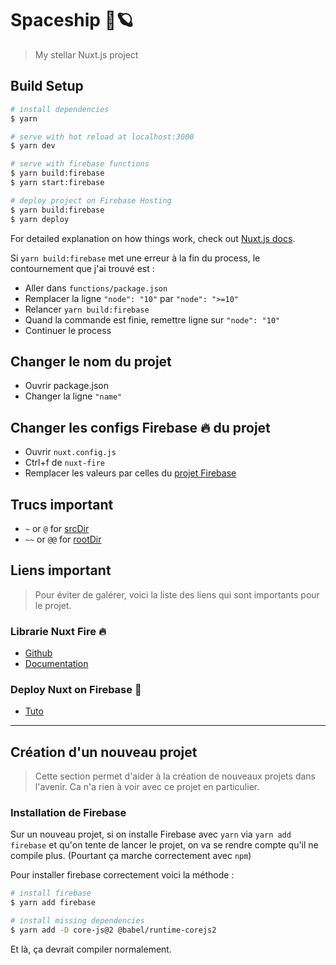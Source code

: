 # Spaceship 🚀🪐

> My stellar Nuxt.js project

## Build Setup

``` bash
# install dependencies
$ yarn

# serve with hot reload at localhost:3000
$ yarn dev

# serve with firebase functions
$ yarn build:firebase
$ yarn start:firebase

# deploy project on Firebase Hosting
$ yarn build:firebase
$ yarn deploy

```

For detailed explanation on how things work, check out [Nuxt.js docs](https://nuxtjs.org).

Si `yarn build:firebase` met une erreur à la fin du process, le contournement que j'ai trouvé est :

- Aller dans `functions/package.json`
- Remplacer la ligne `"node": "10"` par `"node": ">=10"`
- Relancer `yarn build:firebase`
- Quand la commande est finie, remettre ligne sur `"node": "10"`
- Continuer le process

## Changer le nom du projet

- Ouvrir package.json
- Changer la ligne `"name"`

## Changer les configs Firebase 🔥 du projet

- Ouvrir `nuxt.config.js`
- Ctrl+f de `nuxt-fire`
- Remplacer les valeurs par celles du [projet Firebase](https://firebase.google.com/docs/web/setup)

## Trucs important

- `~` or `@` for [srcDir](https://nuxtjs.org/api/configuration-srcdir)
- `~~` or `@@` for [rootDir](https://nuxtjs.org/api/configuration-rootdir)

## Liens important

> Pour éviter de galérer, voici la liste des liens qui sont importants pour le projet.

### Librarie Nuxt Fire 🔥

- [Github](https://github.com/lupas/nuxt-fire)
- [Documentation](https://nuxtfire.netlify.com/)

### Deploy Nuxt on Firebase 🚀

- [Tuto](https://dev.to/kiritchoukc/deploy-nuxt-on-firebase-4ad8)

------

## Création d'un nouveau projet

> Cette section permet d'aider à la création de nouveaux projets dans l'avenir. Ca n'a rien à voir avec ce projet en particulier.

### Installation de Firebase

Sur un nouveau projet, si on installe Firebase avec `yarn` via `yarn add firebase` et qu'on tente de lancer le projet, on va se rendre compte qu'il ne compile plus. (Pourtant ça marche correctement avec `npm`)

Pour installer firebase correctement voici la méthode :

``` bash
# install firebase
$ yarn add firebase

# install missing dependencies
$ yarn add -D core-js@2 @babel/runtime-corejs2
```

Et là, ça devrait compiler normalement.
